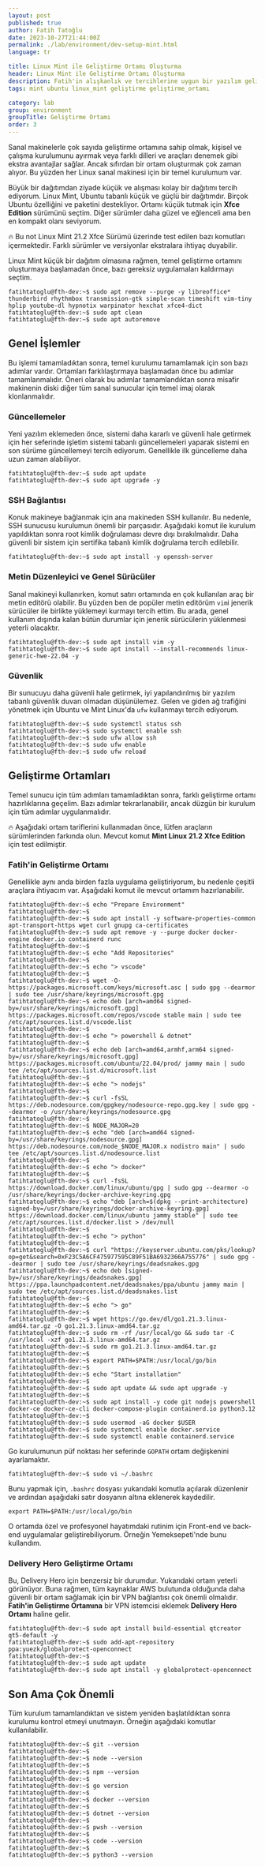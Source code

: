 ```yaml
---
layout: post
published: true
author: Fatih Tatoğlu
date: 2023-10-27T21:44:00Z
permalink: ./lab/environment/dev-setup-mint.html
language: tr

title: Linux Mint ile Geliştirme Ortamı Oluşturma
header: Linux Mint ile Geliştirme Ortamı Oluşturma
description: Fatih'in alışkanlık ve tercihlerine uygun bir yazılım geliştirme ortamı hazırlamak.
tags: mint ubuntu linux_mint geliştirme geliştirme_ortamı

category: lab
group: environment
groupTitle: Geliştirme Ortamı
order: 3
---
```


Sanal makinelerle çok sayıda geliştirme ortamına sahip olmak, kişisel ve çalışma kurulumunu ayırmak veya farklı dilleri ve araçları denemek gibi ekstra avantajlar sağlar. Ancak sıfırdan bir ortam oluşturmak çok zaman alıyor. Bu yüzden her Linux sanal makinesi için bir temel kurulumum var.

Büyük bir dağıtımdan ziyade küçük ve alışması kolay bir dağıtımı tercih ediyorum. Linux Mint, Ubuntu tabanlı küçük ve güçlü bir dağıtımdır. Birçok Ubuntu özelliğini ve paketini destekliyor. Ortamı küçük tutmak için **Xfce Edition** sürümünü seçtim. Diğer sürümler daha güzel ve eğlenceli ama ben en kompakt olanı seviyorum.

🔥 Bu not Linux Mint 21.2 Xfce Sürümü üzerinde test edilen bazı komutları içermektedir. Farklı sürümler ve versiyonlar ekstralara ihtiyaç duyabilir.

Linux Mint küçük bir dağıtım olmasına rağmen, temel geliştirme ortamını oluşturmaya başlamadan önce, bazı gereksiz uygulamaları kaldırmayı seçtim.

```shell
fatihtatoglu@fth-dev:~$ sudo apt remove --purge -y libreoffice* thunderbird rhythmbox transmission-gtk simple-scan timeshift vim-tiny hplip youtube-dl hypnotix warpinator hexchat xfce4-dict
fatihtatoglu@fth-dev:~$ sudo apt clean
fatihtatoglu@fth-dev:~$ sudo apt autoremove
```

## Genel İşlemler

Bu işlemi tamamladıktan sonra, temel kurulumu tamamlamak için son bazı adımlar vardır. Ortamları farklılaştırmaya başlamadan önce bu adımlar tamamlanmalıdır. Öneri olarak bu adımlar tamamlandıktan sonra misafir makinenin diski diğer tüm sanal sunucular için temel imaj olarak klonlanmalıdır.

### Güncellemeler

Yeni yazılım eklemeden önce, sistemi daha kararlı ve güvenli hale getirmek için her seferinde işletim sistemi tabanlı güncellemeleri yaparak sistemi en son sürüme güncellemeyi tercih ediyorum. Genellikle ilk güncelleme daha uzun zaman alabiliyor.

```shell
fatihtatoglu@fth-dev:~$ sudo apt update
fatihtatoglu@fth-dev:~$ sudo apt upgrade -y
```

### SSH Bağlantısı

Konuk makineye bağlanmak için ana makineden SSH kullanılır. Bu nedenle, SSH sunucusu kurulumun önemli bir parçasıdır. Aşağıdaki komut ile kurulum yapıldıktan sonra root kimlik doğrulaması devre dışı bırakılmalıdır. Daha güvenli bir sistem için sertifika tabanlı kimlik doğrulama tercih edilebilir.

```shell
fatihtatoglu@fth-dev:~$ sudo apt install -y openssh-server
```

### Metin Düzenleyici ve Genel Sürücüler

Sanal makineyi kullanırken, komut satırı ortamında en çok kullanılan araç bir metin editörü olabilir. Bu yüzden ben de popüler metin editörüm `vim`i jenerik sürücüler ile birlikte yüklemeyi kurmayı tercih ettim. Bu arada, genel kullanım dışında kalan bütün durumlar için jenerik sürücülerin yüklenmesi yeterli olacaktır.

```shell
fatihtatoglu@fth-dev:~$ sudo apt install vim -y
fatihtatoglu@fth-dev:~$ sudo apt install --install-recommends linux-generic-hwe-22.04 -y
```

### Güvenlik

Bir sunucuyu daha güvenli hale getirmek, iyi yapılandırılmış bir yazılım tabanlı güvenlik duvarı olmadan düşünülemez. Gelen ve giden ağ trafiğini yönetmek için Ubuntu ve Mint Linux'da `ufw` kullanmayı tercih ediyorum.

```shell
fatihtatoglu@fth-dev:~$ sudo systemctl status ssh
fatihtatoglu@fth-dev:~$ sudo systemctl enable ssh
fatihtatoglu@fth-dev:~$ sudo ufw allow ssh
fatihtatoglu@fth-dev:~$ sudo ufw enable
fatihtatoglu@fth-dev:~$ sudo ufw reload
```

## Geliştirme Ortamları

Temel sunucu için tüm adımları tamamladıktan sonra, farklı geliştirme ortamı hazırlıklarına geçelim. Bazı adımlar tekrarlanabilir, ancak düzgün bir kurulum için tüm adımlar uygulanmalıdır.

🔥 Aşağıdaki ortam tariflerini kullanmadan önce, lütfen araçların sürümlerinden farkında olun. Mevcut komut **Mint Linux 21.2 Xfce Edition** için test edilmiştir.

### Fatih'in Geliştirme Ortamı

Genellikle aynı anda birden fazla uygulama geliştiriyorum, bu nedenle çeşitli araçlara ihtiyacım var. Aşağıdaki komut ile mevcut ortamım hazırlanabilir.

```shell
fatihtatoglu@fth-dev:~$ echo "Prepare Environment"
fatihtatoglu@fth-dev:~$ 
fatihtatoglu@fth-dev:~$ sudo apt install -y software-properties-common apt-transport-https wget curl gnupg ca-certificates
fatihtatoglu@fth-dev:~$ sudo apt remove -y --purge docker docker-engine docker.io containerd runc
fatihtatoglu@fth-dev:~$ 
fatihtatoglu@fth-dev:~$ echo "Add Repositories"
fatihtatoglu@fth-dev:~$ 
fatihtatoglu@fth-dev:~$ echo "> vscode"
fatihtatoglu@fth-dev:~$ 
fatihtatoglu@fth-dev:~$ wget -O- https://packages.microsoft.com/keys/microsoft.asc | sudo gpg --dearmor | sudo tee /usr/share/keyrings/microsoft.gpg
fatihtatoglu@fth-dev:~$ echo deb [arch=amd64 signed-by=/usr/share/keyrings/microsoft.gpg] https://packages.microsoft.com/repos/vscode stable main | sudo tee /etc/apt/sources.list.d/vscode.list
fatihtatoglu@fth-dev:~$ 
fatihtatoglu@fth-dev:~$ echo "> powershell & dotnet"
fatihtatoglu@fth-dev:~$ 
fatihtatoglu@fth-dev:~$ echo deb [arch=amd64,armhf,arm64 signed-by=/usr/share/keyrings/microsoft.gpg] https://packages.microsoft.com/ubuntu/22.04/prod/ jammy main | sudo tee /etc/apt/sources.list.d/microsoft.list
fatihtatoglu@fth-dev:~$ 
fatihtatoglu@fth-dev:~$ echo "> nodejs"
fatihtatoglu@fth-dev:~$ 
fatihtatoglu@fth-dev:~$ curl -fsSL https://deb.nodesource.com/gpgkey/nodesource-repo.gpg.key | sudo gpg --dearmor -o /usr/share/keyrings/nodesource.gpg
fatihtatoglu@fth-dev:~$ 
fatihtatoglu@fth-dev:~$ NODE_MAJOR=20
fatihtatoglu@fth-dev:~$ echo "deb [arch=amd64 signed-by=/usr/share/keyrings/nodesource.gpg] https://deb.nodesource.com/node_$NODE_MAJOR.x nodistro main" | sudo tee /etc/apt/sources.list.d/nodesource.list
fatihtatoglu@fth-dev:~$ 
fatihtatoglu@fth-dev:~$ echo "> docker"
fatihtatoglu@fth-dev:~$ 
fatihtatoglu@fth-dev:~$ curl -fsSL https://download.docker.com/linux/ubuntu/gpg | sudo gpg --dearmor -o /usr/share/keyrings/docker-archive-keyring.gpg
fatihtatoglu@fth-dev:~$ echo "deb [arch=$(dpkg --print-architecture) signed-by=/usr/share/keyrings/docker-archive-keyring.gpg] https://download.docker.com/linux/ubuntu jammy stable" | sudo tee /etc/apt/sources.list.d/docker.list > /dev/null
fatihtatoglu@fth-dev:~$ 
fatihtatoglu@fth-dev:~$ echo "> python"
fatihtatoglu@fth-dev:~$ 
fatihtatoglu@fth-dev:~$ curl "https://keyserver.ubuntu.com/pks/lookup?op=get&search=0xF23C5A6CF475977595C89F51BA6932366A755776" | sudo gpg --dearmor | sudo tee /usr/share/keyrings/deadsnakes.gpg
fatihtatoglu@fth-dev:~$ echo deb [signed-by=/usr/share/keyrings/deadsnakes.gpg] https://ppa.launchpadcontent.net/deadsnakes/ppa/ubuntu jammy main | sudo tee /etc/apt/sources.list.d/deadsnakes.list
fatihtatoglu@fth-dev:~$ 
fatihtatoglu@fth-dev:~$ echo "> go"
fatihtatoglu@fth-dev:~$ 
fatihtatoglu@fth-dev:~$ wget https://go.dev/dl/go1.21.3.linux-amd64.tar.gz -O go1.21.3.linux-amd64.tar.gz
fatihtatoglu@fth-dev:~$ sudo rm -rf /usr/local/go && sudo tar -C /usr/local -xzf go1.21.3.linux-amd64.tar.gz
fatihtatoglu@fth-dev:~$ sudo rm go1.21.3.linux-amd64.tar.gz
fatihtatoglu@fth-dev:~$ 
fatihtatoglu@fth-dev:~$ export PATH=$PATH:/usr/local/go/bin
fatihtatoglu@fth-dev:~$ 
fatihtatoglu@fth-dev:~$ echo "Start installation"
fatihtatoglu@fth-dev:~$ 
fatihtatoglu@fth-dev:~$ sudo apt update && sudo apt upgrade -y
fatihtatoglu@fth-dev:~$ 
fatihtatoglu@fth-dev:~$ sudo apt install -y code git nodejs powershell docker-ce docker-ce-cli docker-compose-plugin containerd.io python3.12
fatihtatoglu@fth-dev:~$ 
fatihtatoglu@fth-dev:~$ sudo usermod -aG docker $USER
fatihtatoglu@fth-dev:~$ sudo systemctl enable docker.service
fatihtatoglu@fth-dev:~$ sudo systemctl enable containerd.service
```

Go kurulumunun püf noktası her seferinde `GOPATH` ortam değişkenini ayarlamaktır.

```shell
fatihtatoglu@fth-dev:~$ sudo vi ~/.bashrc
```

Bunu yapmak için, `.bashrc` dosyası yukarıdaki komutla açılarak düzenlenir ve ardından aşağıdaki satır dosyanın altına eklenerek kaydedilir.

```text
export PATH=$PATH:/usr/local/go/bin
```

O ortamda özel ve profesyonel hayatımdaki rutinim için Front-end ve back-end uygulamalar geliştirebiliyorum. Örneğin Yemeksepeti'nde bunu kullandım.

### Delivery Hero Geliştirme Ortamı

Bu, Delivery Hero için benzersiz bir durumdur. Yukarıdaki ortam yeterli görünüyor. Buna rağmen, tüm kaynaklar AWS bulutunda olduğunda daha güvenli bir ortam sağlamak için bir VPN bağlantısı çok önemli olmalıdır. **Fatih'in Geliştirme Ortamına** bir VPN istemcisi eklemek **Delivery Hero Ortamı** haline gelir.

```shell
fatihtatoglu@fth-dev:~$ sudo apt install build-essential qtcreator qt5-default -y
fatihtatoglu@fth-dev:~$ sudo add-apt-repository ppa:yuezk/globalprotect-openconnect
fatihtatoglu@fth-dev:~$
fatihtatoglu@fth-dev:~$ sudo apt update
fatihtatoglu@fth-dev:~$ sudo apt install -y globalprotect-openconnect
```

## Son Ama Çok Önemli

Tüm kurulum tamamlandıktan ve sistem yeniden başlatıldıktan sonra kurulumu kontrol etmeyi unutmayın. Örneğin aşağıdaki komutlar kullanılabilir.

```shell
fatihtatoglu@fth-dev:~$ git --version
fatihtatoglu@fth-dev:~$
fatihtatoglu@fth-dev:~$ node --version
fatihtatoglu@fth-dev:~$
fatihtatoglu@fth-dev:~$ npm --version
fatihtatoglu@fth-dev:~$
fatihtatoglu@fth-dev:~$ go version
fatihtatoglu@fth-dev:~$
fatihtatoglu@fth-dev:~$ docker --version
fatihtatoglu@fth-dev:~$
fatihtatoglu@fth-dev:~$ dotnet --version
fatihtatoglu@fth-dev:~$
fatihtatoglu@fth-dev:~$ pwsh --version
fatihtatoglu@fth-dev:~$
fatihtatoglu@fth-dev:~$ code --version
fatihtatoglu@fth-dev:~$
fatihtatoglu@fth-dev:~$ python3 --version
```

